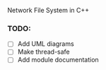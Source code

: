 Network File System in C++
### TODO:
- [ ] Add UML diagrams
- [ ] Make thread-safe
- [ ] Add module documentation
